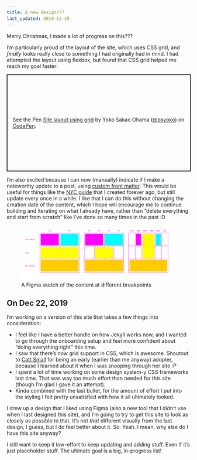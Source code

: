 ```yaml
---
title: A new design???
last_updated: 2019-12-25
---
```


Merry Christmas, I made a lot of progress on this???

I’m particularly proud of the layout of the site, which uses CSS grid, and _finally_ looks really close to something I had originally had in mind. I had attempted the layout using flexbox, but found that CSS grid helped me reach my goal faster:

<p class="codepen" data-height="265" data-theme-id="dark" data-default-tab="css,result" data-user="psyoko" data-slug-hash="abzwBmP" style="height: 265px; box-sizing: border-box; display: flex; align-items: center; justify-content: center; border: 2px solid; margin: 1em 0; padding: 1em;" data-pen-title="Site layout using grid">
  <span>See the Pen <a href="https://codepen.io/psyoko/pen/abzwBmP">
  Site layout using grid</a> by Yoko Sakao Ohama (<a href="https://codepen.io/psyoko">@psyoko</a>)
  on <a href="https://codepen.io">CodePen</a>.</span>
</p>
<script async src="https://static.codepen.io/assets/embed/ei.js"></script>

I’m also excited because I can now (manually) indicate if I make a noteworthy update to a post, using <a href="https://jekyllrb.com/docs/front-matter/#custom-variables">custom front matter</a>. This would be useful for things like the <a href="/your-nyc-guide">NYC guide</a> that I created forever ago, but still update every once in a while. I like that I can do this without changing the creation date of the content, which I hope will encourage me to continue building and iterating on what I already have, rather than “delete everything and start from scratch” like I’ve done so many times in the past :D

<figure>
    <img src="/assets/images/2019-12-25-css-grid-sketch.png" alt="Three line diagrams representing how the site content changes at different breakpoints">
    <figcaption>
        A Figma sketch of the content at different breakpoints
    </figcaption>
</figure>

## On Dec 22, 2019

I’m working on a version of this site that takes a few things into consideration:

- I feel like I have a better handle on how Jekyll works now, and I wanted to go through the onboarding setup and feel more confident about “doing everything right” this time.
- I saw that there’s now grid support in CSS, which is awesome. Shoutout to <a href="https://cattsmall.com">Catt Small</a> for being an early (earlier than me anyway) adopter, because I learned about it when I was snooping through her site :P
- I spent a lot of time working on some design system-y CSS frameworks last time. That was way too much effort than needed for this site (though I’m glad I gave it an attempt).
- Kinda combined with the last bullet, for the amount of effort I put into the styling I felt pretty unsatisfied with how it all ultimately looked.

I drew up a design that I liked using Figma (also a new tool that I didn’t use when I last designed this site), and I’m going to try to get this site to look as closely as possible to that. It’s not _that_ different visually from the last design, I guess, but I do feel better about it. So. Yeah. I mean, why else do I have this site anyway? 

I still want to keep it low-effort to keep updating and adding stuff. Even if it’s just placeholder stuff. The ultimate goal is a big, in-progress list!
